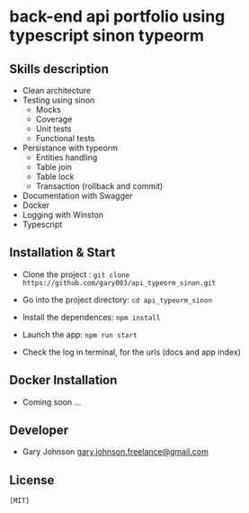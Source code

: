 #  back-end api portfolio using typescript sinon typeorm

## Skills description

- Clean architecture
- Testing using sinon
    * Mocks
    * Coverage
    * Unit tests
    * Functional tests
- Persistance with typeorm
    * Entities handling
    * Table join
    * Table lock
    * Transaction (rollback and commit)
- Documentation with Swagger
- Docker
- Logging with Winston
- Typescript

## Installation & Start

- Clone the project :
    `git clone https://github.com/gary003/api_typeorm_sinon.git`

- Go into the project directory:
    `cd api_typeorm_sinon`

- Install the dependences:
    `npm install`

- Launch the app:
    `npm run start`

- Check the log in terminal, for the urls (docs and app index)

## Docker Installation

- Coming soon ...

## Developer

 - Gary Johnson <gary.johnson.freelance@gmail.com>

## License

    [MIT]
